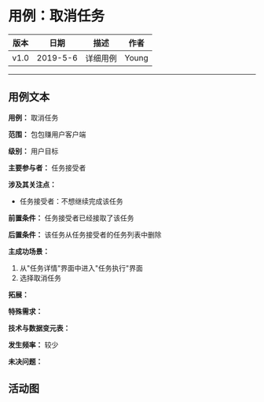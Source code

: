 # 用例：取消任务

| 版本 |   日期    | 描述 |  作者   |
| :--: | :-------: | :--: | :-----: |
| v1.0 | 2019-5-6 | 详细用例 | Young |

---
## 用例文本
**用例：** 取消任务

**范围：** 包包赚用户客户端

**级别：** 用户目标

**主要参与者：** 任务接受者

**涉及其关注点：**

- 任务接受者：不想继续完成该任务

**前置条件：**
任务接受者已经接取了该任务

**后置条件：**
该任务从任务接受者的任务列表中删除

**主成功场景：**
1. 从"任务详情"界面中进入"任务执行"界面
2. 选择取消任务

**拓展：**

**特殊需求：**

**技术与数据变元表：**

**发生频率：** 较少

**未决问题：**

## 活动图